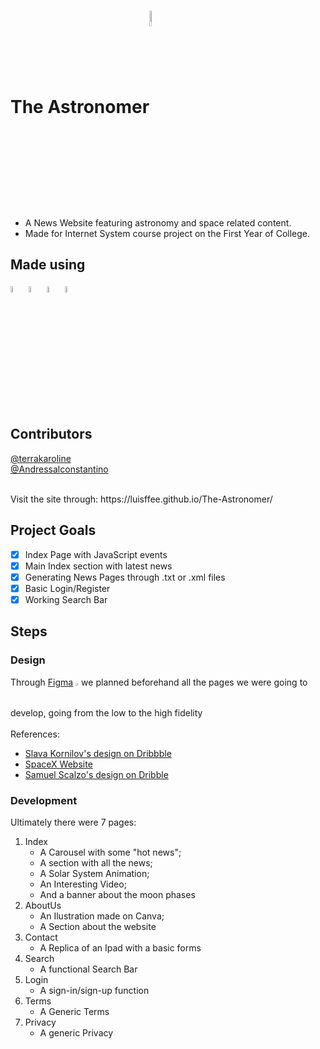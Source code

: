 # The Astronomer<img align="center" style="width:8%" src="https://luisffee.github.io/The-Astronomer/img/logo.png">
- A News Website featuring astronomy and space related content.<br>
- Made for Internet System course project on the First Year of College.<br>

## Made using
<p>
 <img style="width:5%" src="https://cdn.jsdelivr.net/gh/devicons/devicon/icons/css3/css3-original.svg">
 <img style="width:5%" src="https://cdn.jsdelivr.net/gh/devicons/devicon/icons/html5/html5-original.svg">
 <img style="width:5%" src="https://cdn.jsdelivr.net/gh/devicons/devicon/icons/javascript/javascript-original.svg">
 <img style="width:5%" src="https://cdn.jsdelivr.net/gh/devicons/devicon/icons/jquery/jquery-plain-wordmark.svg">
</p>

## Contributors
[@terrakaroline](https://github.com/terrakaroline)<br>
[@Andressalconstantino](https://github.com/Andressalconstantino)
 
<br>
Visit the site through: https://luisffee.github.io/The-Astronomer/

## Project Goals
- [x] Index Page with JavaScript events
- [x] Main Index section with latest news
- [x] Generating News Pages through .txt or .xml files
- [x] Basic Login/Register 
- [x] Working Search Bar

## Steps
### Design

Through [Figma](https://figma.com) <img style="width:1%" src="https://cdn.worldvectorlogo.com/logos/figma-1.svg"> we planned beforehand all the pages we were going to develop, going from the low to the high fidelity<br><br>References:
- [Slava Kornilov's design on Dribbble](https://dribbble.com/shots/6727274-News?utm_source=Clipboard_Shot&utm_campaign=slavakornilov&utm_content=News&utm_medium=Social_Share&utm_source=Clipboard_Shot&utm_campaign=slavakornilov&utm_content=News&utm_medium=Social_Share)
- [SpaceX Website](https://www.spacex.com/)
- [Samuel Scalzo's design on Dribble](https://dribbble.com/shots/3689813-Underwater-landing-page/attachments/826149)

### Development

Ultimately there were 7 pages:

1. Index
   - A Carousel with some "hot news"; 
   - A section with all the news; 
   - A Solar System Animation; 
   - An Interesting Video; 
   - And a banner about the moon phases
2. AboutUs
   - An Ilustration made on Canva;
   - A Section about the website
3. Contact 
   - A Replica of an Ipad with a basic forms
4. Search 
   - A functional Search Bar
5. Login 
   - A sign-in/sign-up function
6. Terms 
   - A Generic Terms
7. Privacy 
   - A generic Privacy
